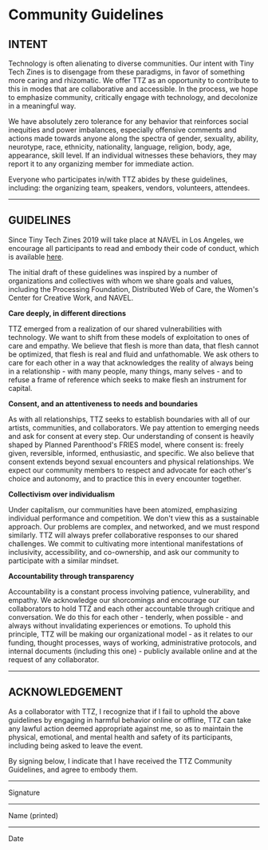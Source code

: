 # Community Guidelines

## INTENT
Technology is often alienating to diverse communities. Our intent with Tiny Tech Zines is to disengage from these paradigms, in favor of something more caring and rhizomatic. We offer TTZ as an opportunity to contribute to this in modes that are collaborative and accessible. In the process, we hope to emphasize community, critically engage with technology, and decolonize in a meaningful way.

We have absolutely zero tolerance for any behavior that reinforces social inequities and power imbalances, especially offensive comments and actions made towards anyone along the spectra of gender, sexuality, ability, neurotype, race, ethnicity, nationality, language, religion, body, age, appearance, skill level. If an individual witnesses these behaviors, they may report it to any organizing member for immediate action.

Everyone who participates in/with TTZ abides by these guidelines, including: the organizing team, speakers, vendors, volunteers, attendees.

---

## GUIDELINES
Since Tiny Tech Zines 2019 will take place at NAVEL in Los Angeles, we encourage all participants to read and embody their code of conduct, which is available [here](https://navel.la/about/code-of-conduct/ "Navel Code of Conduct").

The initial draft of these guidelines was inspired by a number of organizations and collectives with whom we share goals and values, including the Processing Foundation, Distributed Web of Care, the Women's Center for Creative Work, and NAVEL.

**Care deeply, in different directions**

TTZ emerged from a realization of our shared vulnerabilities with technology. We want to shift from these models of exploitation to ones of care and empathy. We believe that flesh is more than data, that flesh cannot be optimized, that flesh is real and fluid and unfathomable. We ask others to care for each other in a way that acknowledges the reality of always being in a relationship - with many people, many things, many selves - and to refuse a frame of reference which seeks to make flesh an instrument for capital.

**Consent, and an attentiveness to needs and boundaries**

As with all relationships, TTZ seeks to establish boundaries with all of our artists, communities, and collaborators. We pay attention to emerging needs and ask for consent at every step. Our understanding of consent is heavily shaped by Planned Parenthood's FRIES model, where consent is: freely given, reversible, informed, enthusiastic, and specific. We also believe that consent extends beyond sexual encounters and physical relationships. We expect our community members to respect and advocate for each other's choice and autonomy, and to practice this in every encounter together.

**Collectivism over individualism**

Under capitalism, our communities have been atomized, emphasizing individual performance and competition. We don't view this as a sustainable approach. Our problems are complex, and networked, and we must respond similarly. TTZ will always prefer collaborative responses to our shared challenges. We commit to cultivating more intentional manifestations of inclusivity, accessibility, and co-ownership, and ask our community to participate with a similar mindset.

**Accountability through transparency**

Accountability is a constant process involving patience, vulnerability, and empathy. We acknowledge our shorcomings and encourage our collaborators to hold TTZ and each other accountable through critique and conversation. We do this for each other - tenderly, when possible - and always without invalidating experiences or emotions. To uphold this principle, TTZ will be making our organizational model - as it relates to our funding, thought processes, ways of working, administrative protocols, and internal documents (including this one) - publicly available online and at the request of any collaborator.

---

## ACKNOWLEDGEMENT
As a collaborator with TTZ, I recognize that if I fail to uphold the above guidelines by engaging in harmful behavior online or offline, TTZ can take any lawful action deemed appropriate against me, so as to maintain the physical, emotional, and mental health and safety of its participants, including being asked to leave the event.

By signing below, I indicate that I have received the TTZ Community Guidelines, and agree to embody them.

_______________
Signature

_______________
Name (printed)

_______________
Date
